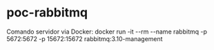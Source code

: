 # poc-rabbitmq

Comando servidor via Docker: docker run -it --rm --name rabbitmq -p 5672:5672 -p 15672:15672 rabbitmq:3.10-management
